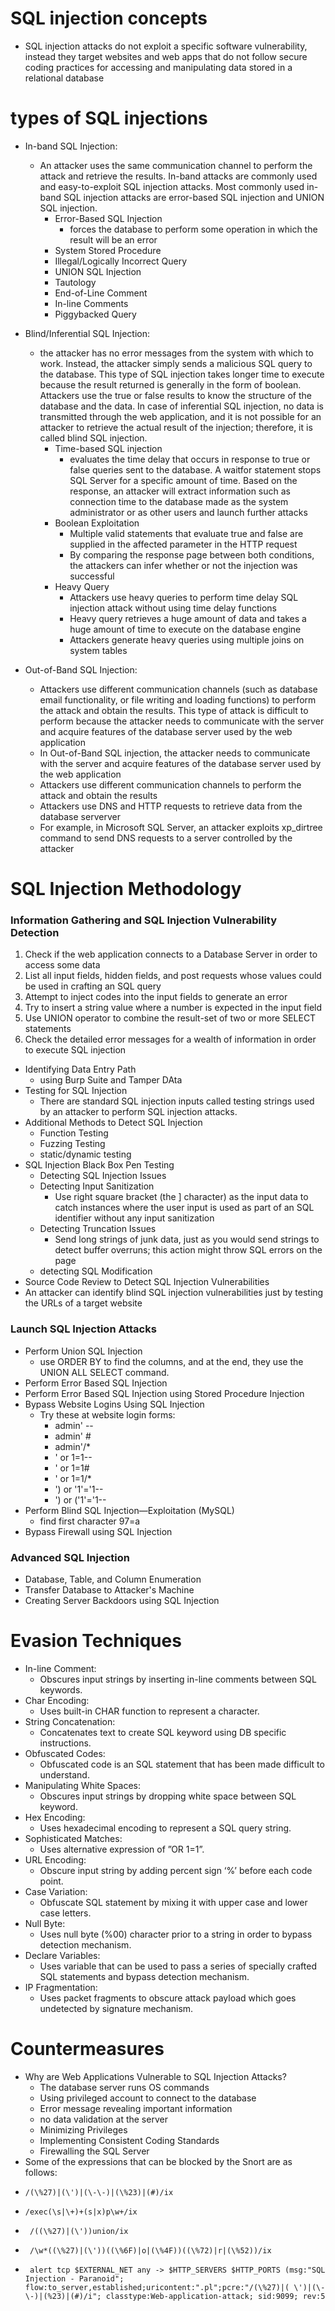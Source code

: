 # SQL injection concepts

- SQL injection attacks do not exploit a specific software vulnerability, instead they target websites and web apps that do not follow secure coding practices for accessing and manipulating data stored in a relational database

# types of SQL injections 

- In-band SQL Injection:
  -  An attacker uses the same communication channel to perform the attack and retrieve the results. In-band attacks are commonly used and easy-to-exploit SQL injection attacks. Most commonly used in-band SQL injection attacks are error-based SQL injection and UNION SQL injection.
     -  Error-Based SQL Injection 
        -   forces the database to perform some operation in which the result will be an error 
     -  System Stored Procedure 
     -  Illegal/Logically Incorrect Query 
     -  UNION SQL Injection
     -  Tautology
     -  End-of-Line Comment
     -  In-line Comments
     -  Piggybacked Query
- Blind/Inferential SQL Injection:
  - the attacker has no error messages from the system with which to work. Instead, the attacker simply sends a malicious SQL query to the database. This type of SQL injection takes longer time to execute because the result returned is generally in the form of boolean. Attackers use the true or false results to know the structure of the database and the data. In case of inferential SQL injection, no data is transmitted through the web application, and it is not possible for an attacker to retrieve the actual result of the injection; therefore, it is called blind SQL injection.
    - Time-based SQL injection
      - evaluates the time delay that occurs in response to true or false queries sent to the database. A waitfor statement stops SQL Server for a specific amount of time. Based on the response, an attacker will extract information such as connection time to the database made as the system administrator or as other users and launch further attacks
    - Boolean Exploitation
      - Multiple valid statements that evaluate true and false are supplied in the affected parameter in the HTTP request
      - By comparing the response page between both conditions, the attackers can infer whether or not the injection was successful
    - Heavy Query
      - Attackers use heavy queries to perform time delay SQL injection attack without using time delay functions
      - Heavy query retrieves a huge amount of data and takes a huge amount of time to execute on the database engine
      - Attackers generate heavy queries using multiple joins on system tables



- Out-of-Band SQL Injection: 
  - Attackers use different communication channels (such as database email functionality, or file writing and loading functions) to perform the attack and obtain the results. This type of attack is difficult to perform because the attacker needs to communicate with the server and acquire features of the database server used by the web application
  - In Out-of-Band SQL injection, the attacker needs to communicate with the server and acquire features of the database server used by the web application
  - Attackers use different communication channels to perform the attack and obtain the results
  - Attackers use DNS and HTTP requests to retrieve data from the database serverver
  - For example, in Microsoft SQL Server, an attacker exploits xp_dirtree command to send DNS requests to a server controlled by the attacker

# SQL Injection Methodology

###  Information Gathering and SQL Injection Vulnerability Detection
  1. Check if the web application connects to a Database Server in order to access some data 
  2. List all input fields, hidden fields, and post requests whose values could be used in crafting an SQL query
  3.  Attempt to inject codes into the input fields to generate an error 
  4.  Try to insert a string value where a number is expected in the input field 
  5.  Use UNION operator to combine the result-set of two or more SELECT statements 
  6.  Check the detailed error messages for a wealth of information in order to execute SQL injection 
- Identifying Data Entry Path 
  - using Burp Suite and Tamper DAta
-  Testing for SQL Injection 
   -  There are standard SQL injection inputs called testing strings used by an attacker to perform SQL injection attacks.
- Additional Methods to Detect SQL Injection 
  - Function Testing 
  - Fuzzing Testing 
  - static/dynamic testing
- SQL Injection Black Box Pen Testing
  -  Detecting SQL Injection Issues 
  -    Detecting Input Sanitization
       -  Use right square bracket (the ] character) as the input data to catch instances where the user input is used as part of an SQL identifier without any input sanitization
  -   Detecting Truncation Issues 
      -   Send long strings of junk data, just as you would send strings to detect buffer overruns; this action might throw SQL errors on the page
  -  detecting  SQL Modification
- Source Code Review to Detect SQL Injection Vulnerabilities
- An attacker can identify blind SQL injection vulnerabilities just by testing the URLs of a target website

### Launch SQL Injection Attacks

- Perform Union SQL Injection 
  -  use ORDER BY to find the columns, and at the end, they use the UNION ALL SELECT command. 
- Perform Error Based SQL Injection
- Perform Error Based SQL Injection using Stored Procedure Injection
- Bypass Website Logins Using SQL Injection 
  - Try these at website login forms: 
    - admin' --
    - admin' # 
    - admin'/* 
    - ' or 1=1--
    - ' or 1=1# 
    - ' or 1=1/* 
    - ') or '1'='1--
    -  ') or ('1'='1--
- Perform Blind SQL Injection—Exploitation (MySQL) 
  - find first character 97=a
- Bypass Firewall using SQL Injection
### Advanced SQL Injection
- Database, Table, and Column Enumeration
-  Transfer Database to Attacker's Machine
-  Creating Server Backdoors using SQL Injection

# Evasion Techniques 
- In-line Comment: 
  - Obscures input strings by inserting in-line comments between SQL keywords.
- Char Encoding: 
  - Uses built-in CHAR function to represent a character. 
- String Concatenation: 
  - Concatenates text to create SQL keyword using DB specific instructions.
- Obfuscated Codes: 
  - Obfuscated code is an SQL statement that has been made difficult to understand.
- Manipulating White Spaces: 
  - Obscures input strings by dropping white space between SQL keyword.
- Hex Encoding: 
  - Uses hexadecimal encoding to represent a SQL query string. 
-  Sophisticated Matches:
   -   Uses alternative expression of ”OR 1=1”. 
-  URL Encoding:
   -   Obscure input string by adding percent sign ‘%’ before each code point. 
-  Case Variation: 
   -  Obfuscate SQL statement by mixing it with upper case and lower case letters.
-   Null Byte: 
    -   Uses null byte (%00) character prior to a string in order to bypass detection mechanism.
-   Declare Variables: 
    -   Uses variable that can be used to pass a series of specially crafted SQL statements and bypass detection mechanism.
-    IP Fragmentation:
     - Uses packet fragments to obscure attack payload which goes undetected by signature mechanism.

# Countermeasures

- Why are Web Applications Vulnerable to SQL Injection Attacks? 
  -  The database server runs OS commands 
  - Using privileged account to connect to the database
  -  Error message revealing important information
  - no data validation at the server 
  - Minimizing Privileges
  - Implementing Consistent Coding Standards
  - Firewalling the SQL Server 
-  Some of the expressions that can be blocked by the Snort are as follows:
-     /(\%27)|(\')|(\-\-)|(\%23)|(#)/ix 
-     /exec(\s|\+)+(s|x)p\w+/ix 
-      /((\%27)|(\'))union/ix 
-      /\w*((\%27)|(\'))((\%6F)|o|(\%4F))((\%72)|r|(\%52))/ix 
-      alert tcp $EXTERNAL_NET any -> $HTTP_SERVERS $HTTP_PORTS (msg:"SQL Injection - Paranoid"; flow:to_server,established;uricontent:".pl";pcre:"/(\%27)|( \')|(\-\-)|(%23)|(#)/i"; classtype:Web-application-attack; sid:9099; rev:5





